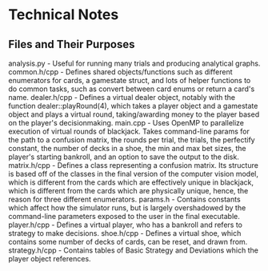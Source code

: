 # Technical Notes

## Files and Their Purposes

analysis.py - Useful for running many trials and producing analytical graphs.
common.h/cpp - Defines shared objects/functions such as different enumerators for cards, a gamestate struct, and lots of helper functions to do common tasks, such as convert between card enums or return a card's name.
dealer.h/cpp - Defines a virtual dealer object, notably with the function dealer::playRound(4), which takes a player object and a gamestate object and plays a virtual round, taking/awarding money to the player based on the player's decisionmaking.
main.cpp - Uses OpenMP to parallelize execution of virtual rounds of blackjack. Takes command-line params for the path to a confusion matrix, the rounds per trial, the trials, the perfectify constant, the number of decks in a shoe, the min and max bet sizes, the player's starting bankroll, and an option to save the output to the disk. 
matrix.h/cpp - Defines a class representing a confusion matrix. Its structure is based off of the classes in the final version of the computer vision model, which is different from the cards which are effectively unique in blackjack, which is different from the cards which are physically unique, hence, the reason for three different enumerators.
params.h - Contains constants which affect how the simulator runs, but is largely overshadowed by the command-line parameters exposed to the user in the final executable.
player.h/cpp - Defines a virtual player, who has a bankroll and refers to strategy to make decisions.
shoe.h/cpp - Defines a virtual shoe, which contains some number of decks of cards, can be reset, and drawn from.
strategy.h/cpp - Contains tables of Basic Strategy and Deviations which the player object references. 
